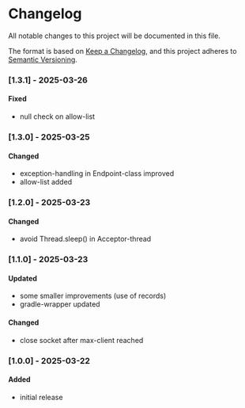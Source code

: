 # Changelog
All notable changes to this project will be documented in this file.

The format is based on [Keep a Changelog](https://keepachangelog.com/en/1.0.0/),
and this project adheres to [Semantic Versioning](https://semver.org/spec/v2.0.0.html).

### [1.3.1] - 2025-03-26
#### Fixed
- null check on allow-list

### [1.3.0] - 2025-03-25
#### Changed
- exception-handling in Endpoint-class improved
- allow-list added


### [1.2.0] - 2025-03-23
#### Changed
- avoid Thread.sleep() in Acceptor-thread


### [1.1.0] - 2025-03-23
#### Updated
- some smaller improvements (use of records)
- gradle-wrapper updated

#### Changed
- close socket after max-client reached


### [1.0.0] - 2025-03-22
#### Added 
- initial release
